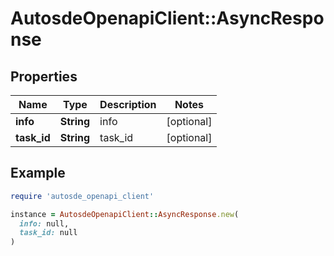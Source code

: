 # AutosdeOpenapiClient::AsyncResponse

## Properties

| Name | Type | Description | Notes |
| ---- | ---- | ----------- | ----- |
| **info** | **String** | info | [optional] |
| **task_id** | **String** | task_id | [optional] |

## Example

```ruby
require 'autosde_openapi_client'

instance = AutosdeOpenapiClient::AsyncResponse.new(
  info: null,
  task_id: null
)
```

